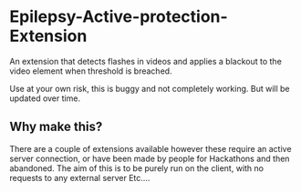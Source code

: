 # Epilepsy-Active-protection-Extension
An extension that detects flashes in videos and applies a blackout to the video element when threshold is breached.

Use at your own risk, this is buggy and not completely working. But will be updated over time.

## Why make this?
There are a couple of extensions available however these require an active server connection, or have been made by people for Hackathons and then abandoned. The aim of this is to be purely run on the client, with no requests to any external server Etc....
